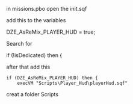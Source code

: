 in missions.pbo open the init.sqf

 

add this to the variables

DZE_AsReMix_PLAYER_HUD = true;

Search for 

if (!isDedicated) then {

after that add this

    if (DZE_AsReMix_PLAYER_HUD) then {
        execVM "Scripts\Player_Hud\playerHud.sqf"

creat a folder Scripts
